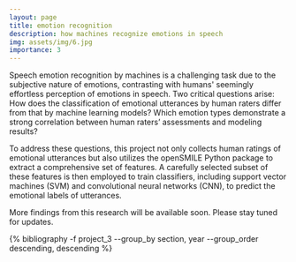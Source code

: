 ```yaml
---
layout: page
title: emotion recognition
description: how machines recognize emotions in speech
img: assets/img/6.jpg
importance: 3
---
```


Speech emotion recognition by machines is a challenging task due to the subjective nature of emotions, contrasting with humans' seemingly effortless perception of emotions in speech. Two critical questions arise: How does the classification of emotional utterances by human raters differ from that by machine learning models? Which emotion types demonstrate a strong correlation between human raters’ assessments and modeling results?

To address these questions, this project not only collects human ratings of emotional utterances but also utilizes the openSMILE Python package to extract a comprehensive set of features. A carefully selected subset of these features is then employed to train classifiers, including support vector machines (SVM) and convolutional neural networks (CNN), to predict the emotional labels of utterances.

More findings from this research will be available soon. Please stay tuned for updates.

<div class="publications">

{% bibliography -f project_3 --group_by section, year --group_order descending, descending %}

</div>